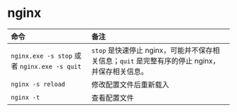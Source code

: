 # nginx

| 命令                                         | 备注                                                                                       |
| :------------------------------------------- | :----------------------------------------------------------------------------------------- |
| `nginx.exe -s stop` 或者 `nginx.exe -s quit` | `stop` 是快速停止 nginx，可能并不保存相关信息；`quit` 是完整有序的停止 nginx，并保存相关信息。 |
| `nginx -s reload`                            | 修改配置文件后重新载入                                                                     |
| `nginx -t`                                   | 查看配置文件                                                                               |

